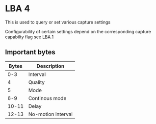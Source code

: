 # LBA 4

This is used to query or set various capture settings

Configurability of certain settings depend on the corresponding capture capabilty flag see [LBA 1](lba1-description.md)

## Important bytes

|Bytes | Description|
|--- | --- |
| 0-3  | Interval
| 4 | Quality
| 5 | Mode
| 6-9 | Continous mode
| 10-11 | Delay
| 12-13 | No-motion interval

